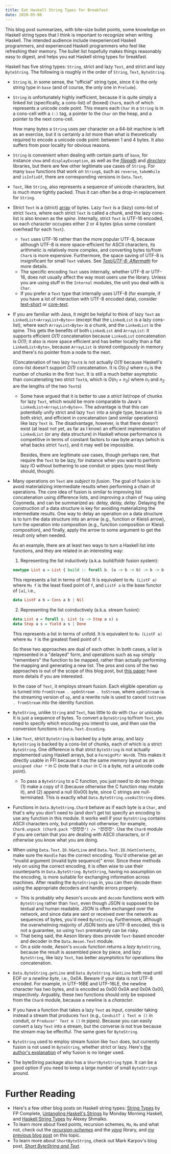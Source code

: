 ```yaml
---
title: Eat Haskell String Types for Breakfast
date: 2020-05-06
---
```


This blog post summarizes, with bite-size bullet points, some knowledge on Haskell string types that I think is important to
recognize when writing Haskell. The intended audience include inexperienced Haskell programmers, and
experienced Haskell programmers who feel like refreshing their memory. The bullet list hopefully makes things reasonably
easy to digest, and helps you eat Haskell string types for breakfast.

Haskell has five string types: `String`, strict and lazy `Text`, and strict and lazy `ByteString`. The following is
roughly in the order of `String`, `Text`, `ByteString`.

- `String` is, in some sense, the "official" string type, since it is the only string type in `base` (and of course,
the only one in `Prelude`).

- `String` is unfortunately highly inefficient, because it is quite simply a linked list (specifically, a cons-list)
of (boxed) `Char`s, each of which represents a unicode code point.
This means each `Char` in a `String` is in a cons-cell with a `(:)` tag, a pointer to the `Char` on the heap, and a pointer
to the next cons-cell.

  How many bytes a `String` uses per character on a 64-bit machine is left as an exercise, but it is certainly a _lot_ more than
  what is theoretically required to encode a unicode code point: between 1 and 4 bytes. It also suffers
  from poor locality for obvious reasons.

- `String` is convenient when dealing with certain parts of `base`, for instance `show` and `displayException`, as well as the
  [_filepath_](https://hackage.haskell.org/package/filepath) and [_directory_](https://hackage.haskell.org/package/directory) libraries,
  but there are few other legitimate use cases of `String`. For many `base` functions
  that work on `String`s, such as `reverse`, `takeWhile` and `isInfixOf`, there are corresponding versions in `Data.Text`.

- `Text`, like `String`, also represents a sequence of unicode characters, but is much more tightly packed. Thus it can
often be a drop-in replacement for `String`.

- Strict `Text` is a (strict) [array](http://hackage.haskell.org/package/text/docs/Data-Text-Array.html) of bytes. Lazy `Text`
is a (lazy) cons-list of strict `Text`s, where each strict `Text` is called a _chunk_, and the lazy cons-list is also
known as the _spine_. Internally, strict `Text` is UTF-16 encoded, so each
character occupies either 2 or 4 bytes (plus some constant overhead for each `Text`).
  - `Text` uses UTF-16 rather than the more popular UTF-8, because although UTF-8 is more space-efficient for ASCII
  characters, its arithmetic is relatively more complex, and converting bytes to/from `Char`s is more expensive.
  Furthermore, the space saving of UTF-8 is insignificant for small `Text` values.
  See [_Text/UTF-8: Aftermath_](https://jaspervdj.be/posts/2011-08-19-text-utf8-the-aftermath.html) for more details.
  - The specific encoding `Text` uses internally, whether UTF-8 or UTF-16, does not usually affect the way most users use the library.
  Unless you are using stuff in the `Internal` modules, the unit you deal with is `Char`.
  - If you prefer a `Text` type that internally uses UTF-8 (for example, if you have a lot of interaction with UTF-8 encoded data),
  consider [text-short](https://hackage.haskell.org/package/text-short)
  or [core-text](https://hackage.haskell.org/package/core-text).

- If you are familiar with Java, it might be helpful to think of lazy `Text` as `LinkedList<ArrayList<Byte>>` (except that the
`LinkedList` is a lazy cons-list), where each `ArrayList<Byte>` is a chunk, and the `LinkedList` is the spine.
This gets the benefits of both `LinkedList` and `ArrayList`: it supports efficient _O(1)_ concatenation because `LinkedList`
concatenation is _O(1)_; it also is more space efficient and has better locality
than a flat `LinkedList<Byte>`, because `ArrayList` is stored contiguously in memory
and there's no pointer from a node to the next.

  (Concatenation of two lazy `Text`s is not actually _O(1)_ because Haskell's cons-list doesn't support _O(1)_ concatenation.
  It is _O(c<sub>1</sub>)_ where _c<sub>1</sub>_ is the number of chunks in the first `Text`. It is still a much better asymptotic than concatenating
  two strict `Text`s, which is _O(n<sub>1</sub> + n<sub>2</sub>)_ where _n<sub>1</sub>_ and _n<sub>2</sub>_ are the lengths of the two `Text`s)

  - Some have argued that it is better to use a _strict_ list/rope of chunks for lazy `Text`, which would be more comparable to
  Java's `LinkedList<ArrayList<Byte>>`. The advantage is that this can potentially unify strict and lazy `Text` into
  a single type, because it is both strict, and efficient in concatenation (and similar operations) like lazy
  `Text` is. The disadvantage, however, is that there doesn't exist (at least not yet, as far as I know) an efficient
  implementation of `LinkedList` (or any data structure) in Haskell whose performance is competitive in terms of constant factors
  to raw byte arrays (which is what backs strict `Text`), and it may well be impossible.

    Besides, there are legitimate use cases, though perhaps rare, that require the `Text` to be lazy, for instance
    when you want to perform lazy IO without bothering to use conduit or pipes (you most likely should, though).

- Many operations on `Text` are _subject to fusion_. The goal of fusion is to avoid materializing intermediate results when performing
  a chain of operations. The core idea of fusion is similar to improving list concatenation
  using difference lists, and improving a chain of `fmap` using Coyoneda, and can be summarized as: _delay, delay, delay_. Delaying the
  construction of a data structure is key for avoiding materializing the intermediate results. One way to
  delay an operation on a data structure is to turn the data structure into an arrow (e.g., function or Kleisli arrow), turn the
  operation into composition (e.g., function composition or Kleisli composition), and finally, apply the arrow to some argument to get the result only when needed.

  As an example, there are at least two ways to turn a Haskell list into functions, and they are related in an interesting way:

  1. Representing the list inductively (a.k.a. build/foldr fusion system):
  ```haskell
  newtype List a = List { build :: forall b. (a -> b -> b) -> b -> b }
  ```
  This represents a list in terms of fold. It is equivalent to `Mu (ListF a)` where `Mu f` is the least fixed
  point of `f`, and `ListF a` is the base functor of `[a]`, i.e.,
  ```haskell
  data ListF a b = Cons a b | Nil
  ```

  2. Representing the list coinductively (a.k.a. stream fusion):
  ```haskell
  data List a = forall s. List (s -> Step a s) s
  data Step a s = Yield a s | Done
  ```
  This represents a list in terms of unfold. It is equivalent to `Nu (ListF a)` where `Nu f` is the greatest fixed point
  of `f`.

  So these two approaches are dual of each other. In both cases, a list is represented in a "delayed" form,
  and operations such as `map` simply "remembers" the function
  to be mapped, rather than actually performing the mapping and generating a new list. The pros and cons of the two
  approaches is out of the scope of this blog post, but [this paper](http://fun.cs.tufts.edu/stream-fusion.pdf) have more details
  if you are interested.

  In the case of `Text`, it employs stream fusion. Each eligible operation `op` is turned into `fromStream . opOnStream . toStream`,
  where `opOnStream` is the streaming version of `op`, and a rewrite rule is used to cancel
  `toStream . fromStream` into the identity function.

- `ByteString`, unlike `String` and `Text`, has little to do with `Char` or unicode. It is just a sequence of bytes.
To convert a `ByteString` to/from `Text`, you need to specify which encoding you intend to use, and then
use the conversion functions in `Data.Text.Encoding`.

- Like `Text`, strict `ByteString` is backed by a byte array, and lazy `ByteString` is backed by a cons-list of chunks, each
of which is a strict `ByteString`. One difference is that strict `ByteString` is not actually implemented using Haskell
arrays, but a `ForeignPtr Word8`. This makes it directly usable in FFI because it has the same memory layout as
an `unsigned char *` in C (note that a `char` in C is a byte, not a unicode code point).
  - To pass a `ByteString` to a C function, you just need to do two things: (1) make a copy of it (because otherwise the C function may
  mutate it), and (2) append a null (0x00) byte, since C strings are null-terminated. This is exactly what `Data.ByteString.useAsCString` does.

- Functions in `Data.ByteString.Char8` behave as if each byte is a `Char`, and that's why you
don't need to (and don't get to) specify an encoding to use any function in this module. It works well if your `ByteString` contains ASCII
characters only, but probably not otherwise; for example, `Char8.unpack (Char8.pack "😈😈😈") /= "😈😈😈"`. Use the `Char8` module
if you are certain that you are dealing with ASCII characters, or if otherwise you know what you are doing.

- When using `Data.Text.IO.hGetLine` and `Data.Text.IO.hGetContents`, make sure the `Handle` has the correct encoding. You'd otherwise get
an "invalid argument (invalid byte sequence)" error. Since these methods rely on using the correct encoding, it is often wise to use their counterparts
in `Data.ByteString`. `ByteString`, having no assumption on the encoding, is more suitable for exchanging information across machines. After reading
the `ByteString`s in, you can then decode them using the appropriate decoders and handle errors properly.
  - This is probably why Aeson's `encode` and `decode` functions work with `ByteString` rather than `Text`, even though JSON is supposed
    to be textual and human readable. JSON is often exchanged over the network, and since data are sent or received over the network as
	sequences of bytes, you'd need `ByteString`. Furthermore, although the overwhelming majority of JSON texts are UTF-8 encoded, this is not a guarantee,
	so using `Text` prematurely can be risky.
  - That being said, the Aeson library does provide `Text`-based encoder and decoder in the `Data.Aeson.Text` module.
  - On a side node, Aeson's `encode` function returns a _lazy_ `ByteString`, because the result is assembled piece by piece, and
    lazy `ByteString`, like lazy `Text`, has better asymptotics for operations like concatenation.

- `Data.ByteString.getLine` and `Data.ByteString.hGetLine` both read until EOF or a _newline byte_, i.e., 0x0A. Beware if your data
is not UTF-8 encoded. For example, in UTF-16BE and UTF-16LE, the newline character has two bytes, and is encoded
as 0x00 0x0A and 0x0A 0x00, respectively. Arguably, these two functions should only be exposed from the `Char8` module, because a newline
is a _character_.

- If you have a function that takes a lazy `Text` as input, consider taking instead
a stream that produces `Text` (e.g., `ConduitT i Text m ()` in conduit, or `Producer' Text m ()` in pipes). Because you can easily
convert a lazy `Text` into a stream, but the converse is not true because the stream may be effectful. The same goes for `ByteString`.

- `ByteString` used to employ stream fusion like `Text` does, but currently fusion is not used in `ByteString`, whether
strict or lazy. Here's [the author's explanation](https://github.com/haskell/bytestring/issues/81#issuecomment-244082219)
of why fusion is no longer used.

- The byteString package also has a `ShortByteString` type. It can be a good option if you need to keep a large number of small `ByteString`s around.

# Further Reading

- Here's a few other blog posts on Haskell string types: [String Types](https://tech.fpcomplete.com/haskell/tutorial/string-types) by FP Complete,
  [Untangling Haskell's Strings](https://mmhaskell.com/blog/2017/5/15/untangling-haskells-strings) by Monday Morning Haskell, and
  [Haskell String Types](https://www.alexeyshmalko.com/2015/haskell-string-types/) by Alexey Shmalko.
- To learn more about fixed points, recursion schemes, `Mu`, `Nu` and what not, check out the [_recursion-schemes_](https://hackage.haskell.org/package/recursion-schemes)
  and the [_yaya_](https://hackage.haskell.org/package/yaya) library, and [my previous blog post](https://free.cofree.io/2019/08/21/mu-nu/) on this topic.
- To learn more about `ShortByteString`, check out Mark Karpov's blog post, [_Short ByteString and Text_](https://markkarpov.com/post/short-bs-and-text.html).
